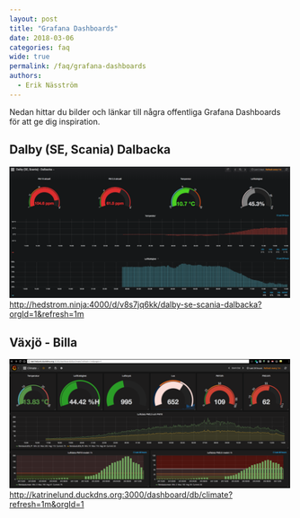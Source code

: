 ```yaml
---
layout: post
title: "Grafana Dashboards"
date: 2018-03-06
categories: faq
wide: true
permalink: /faq/grafana-dashboards
authors:
  - Erik Näsström
---
```


Nedan hittar du bilder och länkar till några offentliga Grafana Dashboards för att ge dig inspiration.

## Dalby (SE, Scania) Dalbacka
<img src="/assets/grafana_dalbacka.png" width="500px"><br>
http://hedstrom.ninja:4000/d/v8s7jq6kk/dalby-se-scania-dalbacka?orgId=1&refresh=1m
## Växjö - Billa
<img src="/assets/grafana_billa.png" width="500px"><br>
http://katrinelund.duckdns.org:3000/dashboard/db/climate?refresh=1m&orgId=1
